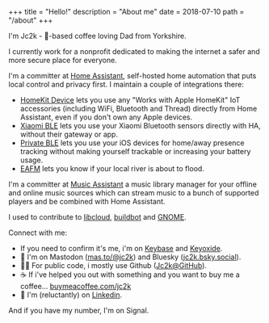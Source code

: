 +++
title = "Hello!"
description = "About me"
date = 2018-07-10
path = "/about"
+++

I'm Jc2k - 🌱-based coffee loving Dad from Yorkshire.

I currently work for a nonprofit dedicated to making the internet a safer and more secure place for everyone.

I'm a committer at [Home Assistant](https://www.home-assistant.io/), self-hosted home automation that puts local control and privacy first. I maintain a couple of integrations there:

* [HomeKit Device](https://www.home-assistant.io/integrations/homekit_controller/) lets you use any "Works with Apple HomeKit" IoT accessories (including WiFi, Bluetooth and Thread) directly from Home Assistant, even if you don't own any Apple devices.
* [Xiaomi BLE](https://www.home-assistant.io/integrations/xiaomi_ble/) lets you use your Xiaomi Bluetooth sensors directly with HA, without their gateway or app.
* [Private BLE](https://www.home-assistant.io/integrations/private_ble_device/) lets you use your iOS devices for home/away presence tracking without making yourself trackable or increasing your battery usage.
* [EAFM](https://www.home-assistant.io/integrations/eafm/) lets you know if your local river is about to flood.

I'm a committer at [Music Assistant](https://music-assistant.io/) a music library manager for your offline and online music sources which can stream music to a bunch of supported players and be combined with Home Assistant.

I used to contribute to [libcloud](www.libcloud.org), [buildbot](www.buildbot.net) and [GNOME](https://www.gnome.org).

Connect with me:

- If you need to confirm it's me, i'm on [Keybase](https://keybase.io/jc2k) and [Keyoxide](https://keyoxide.org/a2621f7e99649468fbe81555eb27ab014fb676f4).
- 💬 I'm on Mastodon ([mas.to/@jc2k](https://mas.to/@jc2k)) and Bluesky ([jc2k.bsky.social](https://bsky.app/profile/jc2k.bsky.social)).
- 👨‍💻 For public code, i mostly use Github ([Jc2k@GitHub](https://github.com/Jc2k)).
- ☕ If i've helped you out with something and you want to buy me a coffee... [buymeacoffee.com/jc2k](https://buymeacoffee.com/jc2k)
- 🏢 I'm (reluctantly) on [Linkedin](https://uk.linkedin.com/in/johnmichaelcarr).

And if you have my number, I'm on Signal.